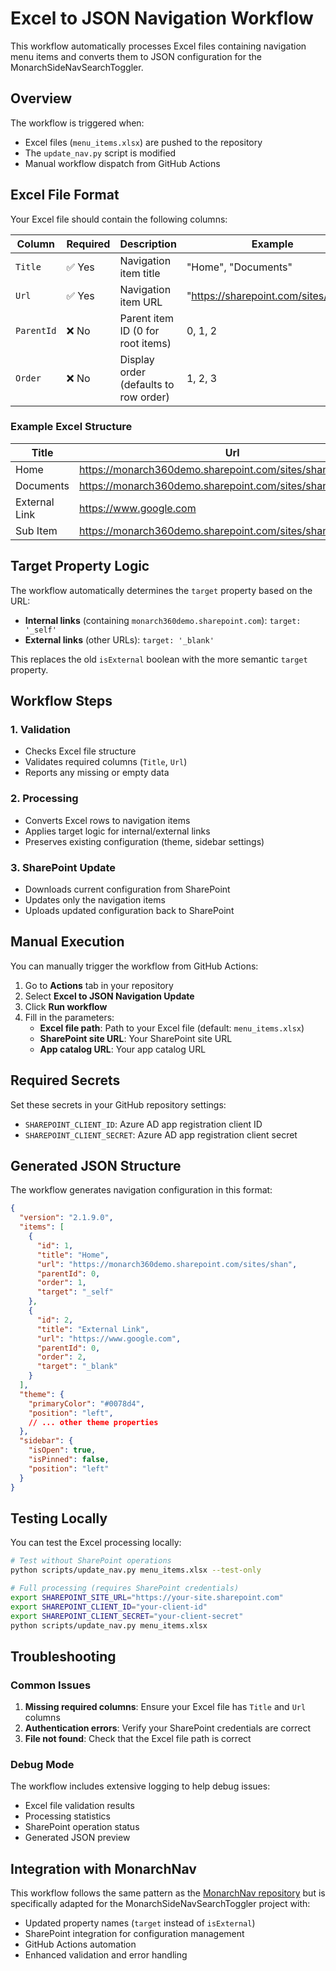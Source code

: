 # Excel to JSON Navigation Workflow

This workflow automatically processes Excel files containing navigation menu items and converts them to JSON configuration for the MonarchSideNavSearchToggler.

## Overview

The workflow is triggered when:
- Excel files (`menu_items.xlsx`) are pushed to the repository
- The `update_nav.py` script is modified
- Manual workflow dispatch from GitHub Actions

## Excel File Format

Your Excel file should contain the following columns:

| Column | Required | Description | Example |
|--------|----------|-------------|---------|
| `Title` | ✅ Yes | Navigation item title | "Home", "Documents" |
| `Url` | ✅ Yes | Navigation item URL | "https://sharepoint.com/sites/home" |
| `ParentId` | ❌ No | Parent item ID (0 for root items) | 0, 1, 2 |
| `Order` | ❌ No | Display order (defaults to row order) | 1, 2, 3 |

### Example Excel Structure

| Title | Url | ParentId | Order |
|-------|-----|----------|-------|
| Home | https://monarch360demo.sharepoint.com/sites/shan | 0 | 1 |
| Documents | https://monarch360demo.sharepoint.com/sites/shan/Documents | 0 | 2 |
| External Link | https://www.google.com | 0 | 3 |
| Sub Item | https://monarch360demo.sharepoint.com/sites/shan/SubSite | 1 | 1 |

## Target Property Logic

The workflow automatically determines the `target` property based on the URL:

- **Internal links** (containing `monarch360demo.sharepoint.com`): `target: '_self'`
- **External links** (other URLs): `target: '_blank'`

This replaces the old `isExternal` boolean with the more semantic `target` property.

## Workflow Steps

### 1. Validation
- Checks Excel file structure
- Validates required columns (`Title`, `Url`)
- Reports any missing or empty data

### 2. Processing
- Converts Excel rows to navigation items
- Applies target logic for internal/external links
- Preserves existing configuration (theme, sidebar settings)

### 3. SharePoint Update
- Downloads current configuration from SharePoint
- Updates only the navigation items
- Uploads updated configuration back to SharePoint

## Manual Execution

You can manually trigger the workflow from GitHub Actions:

1. Go to **Actions** tab in your repository
2. Select **Excel to JSON Navigation Update**
3. Click **Run workflow**
4. Fill in the parameters:
   - **Excel file path**: Path to your Excel file (default: `menu_items.xlsx`)
   - **SharePoint site URL**: Your SharePoint site URL
   - **App catalog URL**: Your app catalog URL

## Required Secrets

Set these secrets in your GitHub repository settings:

- `SHAREPOINT_CLIENT_ID`: Azure AD app registration client ID
- `SHAREPOINT_CLIENT_SECRET`: Azure AD app registration client secret

## Generated JSON Structure

The workflow generates navigation configuration in this format:

```json
{
  "version": "2.1.9.0",
  "items": [
    {
      "id": 1,
      "title": "Home",
      "url": "https://monarch360demo.sharepoint.com/sites/shan",
      "parentId": 0,
      "order": 1,
      "target": "_self"
    },
    {
      "id": 2,
      "title": "External Link",
      "url": "https://www.google.com",
      "parentId": 0,
      "order": 2,
      "target": "_blank"
    }
  ],
  "theme": {
    "primaryColor": "#0078d4",
    "position": "left",
    // ... other theme properties
  },
  "sidebar": {
    "isOpen": true,
    "isPinned": false,
    "position": "left"
  }
}
```

## Testing Locally

You can test the Excel processing locally:

```bash
# Test without SharePoint operations
python scripts/update_nav.py menu_items.xlsx --test-only

# Full processing (requires SharePoint credentials)
export SHAREPOINT_SITE_URL="https://your-site.sharepoint.com"
export SHAREPOINT_CLIENT_ID="your-client-id"
export SHAREPOINT_CLIENT_SECRET="your-client-secret"
python scripts/update_nav.py menu_items.xlsx
```

## Troubleshooting

### Common Issues

1. **Missing required columns**: Ensure your Excel file has `Title` and `Url` columns
2. **Authentication errors**: Verify your SharePoint credentials are correct
3. **File not found**: Check that the Excel file path is correct

### Debug Mode

The workflow includes extensive logging to help debug issues:

- Excel file validation results
- Processing statistics
- SharePoint operation status
- Generated JSON preview

## Integration with MonarchNav

This workflow follows the same pattern as the [MonarchNav repository](https://github.com/ShahanurSharif/monarchNav) but is specifically adapted for the MonarchSideNavSearchToggler project with:

- Updated property names (`target` instead of `isExternal`)
- SharePoint integration for configuration management
- GitHub Actions automation
- Enhanced validation and error handling 